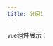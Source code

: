 ```yaml
---
title: 分组1
---
```

`vue`组件展示：

<ClientOnly>
<template>
  <demo-1></demo-1>
</template>
</ClientOnly>
